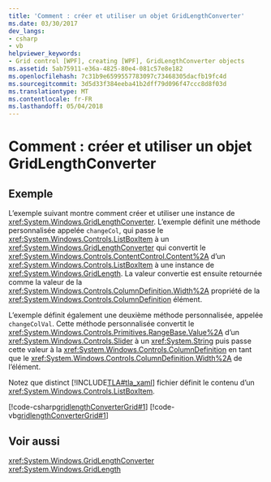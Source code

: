 ```yaml
---
title: 'Comment : créer et utiliser un objet GridLengthConverter'
ms.date: 03/30/2017
dev_langs:
- csharp
- vb
helpviewer_keywords:
- Grid control [WPF], creating [WPF], GridLengthConverter objects
ms.assetid: 5ab75911-e36a-4825-80e4-081c57e8e182
ms.openlocfilehash: 7c31b9e6599557783097c73468305dacfb19fc4d
ms.sourcegitcommit: 3d5d33f384eeba41b2dff79d096f47ccc8d8f03d
ms.translationtype: MT
ms.contentlocale: fr-FR
ms.lasthandoff: 05/04/2018
---
```

# <a name="how-to-create-and-use-a-gridlengthconverter-object"></a>Comment : créer et utiliser un objet GridLengthConverter
## <a name="example"></a>Exemple  
 L’exemple suivant montre comment créer et utiliser une instance de <xref:System.Windows.GridLengthConverter>. L’exemple définit une méthode personnalisée appelée `changeCol`, qui passe le <xref:System.Windows.Controls.ListBoxItem> à un <xref:System.Windows.GridLengthConverter> qui convertit le <xref:System.Windows.Controls.ContentControl.Content%2A> d’un <xref:System.Windows.Controls.ListBoxItem> à une instance de <xref:System.Windows.GridLength>. La valeur convertie est ensuite retournée comme la valeur de la <xref:System.Windows.Controls.ColumnDefinition.Width%2A> propriété de la <xref:System.Windows.Controls.ColumnDefinition> élément.  
  
 L’exemple définit également une deuxième méthode personnalisée, appelée `changeColVal`. Cette méthode personnalisée convertit le <xref:System.Windows.Controls.Primitives.RangeBase.Value%2A> d’un <xref:System.Windows.Controls.Slider> à un <xref:System.String> puis passe cette valeur à la <xref:System.Windows.Controls.ColumnDefinition> en tant que le <xref:System.Windows.Controls.ColumnDefinition.Width%2A> de l’élément.  
  
 Notez que distinct [!INCLUDE[TLA#tla_xaml](../../../../includes/tlasharptla-xaml-md.md)] fichier définit le contenu d’un <xref:System.Windows.Controls.ListBoxItem>.  
  
 [!code-csharp[gridlengthConverterGrid#1](../../../../samples/snippets/csharp/VS_Snippets_Wpf/gridlengthConverterGrid/CSharp/Window1.xaml.cs#1)]
 [!code-vb[gridlengthConverterGrid#1](../../../../samples/snippets/visualbasic/VS_Snippets_Wpf/gridlengthConverterGrid/VisualBasic/Window1.xaml.vb#1)]  
  
## <a name="see-also"></a>Voir aussi  
 <xref:System.Windows.GridLengthConverter>  
 <xref:System.Windows.GridLength>
